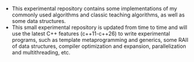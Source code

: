 - This experimental repository contains some implementations of my commonly used algorithms and classic teaching algorithms, as well as some data structures.
- This small experimental repository is updated from time to time and will use the latest C++ features (c++11-c++26) to write experimental programs, such as template metaprogramming and generics, some RAII of data structures, compiler optimization and expansion, parallelization and multithreading, etc.